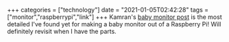 +++
categories = ["technology"]
date = "2021-01-05T02:42:28"
tags = ["monitor","raspberrypi","link"]
+++
Kamran's [baby monitor post](https://kamranicus.com/guides/raspberry-pi-3-baby-monitor) is the most detailed I've found yet for making a baby monitor out of a Raspberry Pi! Will definitely revisit when I have the parts.

